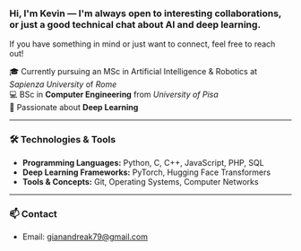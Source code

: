 ### Hi, I'm Kevin — I'm always open to interesting collaborations, or just a good technical chat about AI and deep learning.  
If you have something in mind or just want to connect, feel free to reach out!

🎓 Currently pursuing an MSc in Artificial Intelligence & Robotics at *Sapienza University* of *Rome*  
💻 BSc in **Computer Engineering** from *University of Pisa*  
🧠 Passionate about **Deep Learning**

---

### 🛠️ Technologies & Tools

- **Programming Languages:** Python, C, C++, JavaScript, PHP, SQL  
- **Deep Learning Frameworks:** PyTorch, Hugging Face Transformers    
- **Tools & Concepts:** Git, Operating Systems, Computer Networks  

---

### 📫 Contact

-  Email: gianandreak79@gmail.com
